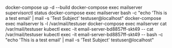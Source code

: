 docker-compose up -d --build
docker-compose exec mailserver supervisorctl status
docker-compose exec mailserver bash -c "echo 'This is a test email' | mail -s 'Test Subject' testuser@localhost"
docker-compose exec mailserver ls -l /var/mail/testuser
docker-compose exec mailserver cat /var/mail/testuser
kubectl exec -it email-server-bd8857ff-skt49  -- cat /var/mail/testuser
kubectl exec -it email-server-bd8857ff-skt49 -- bash -c "echo 'This is a test email' | mail -s 'Test Subject' testuser@localhost"